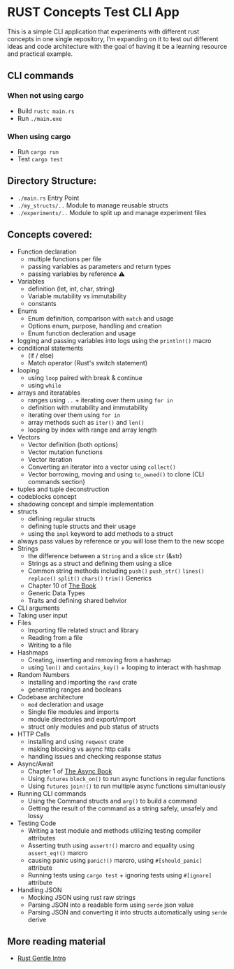 # RUST Concepts Test CLI App
This is a simple CLI application that experiments with different rust concepts in one single repository, I'm expanding on it to test out different ideas and code architecture with the goal of having it be a learning resource and practical example. 

## CLI commands
### When not using cargo
* Build `rustc main.rs`
* Run `./main.exe`

### When using cargo
* Run `cargo run`
* Test `cargo test`

## Directory Structure:
* `./main.rs` Entry Point
* `./my_structs/..` Module to manage reusable structs
* `./experiments/..` Module to split up and manage experiment files

## Concepts covered:
* Function declaration
    * multiple functions per file
    * passing variables as parameters and return types
    * passing variables by reference ⚠
* Variables
    * definition (let, int, char, string)
    * Variable mutability vs immutability 
    * constants
* Enums
    * Enum definition, comparison with `match` and usage
    * Options enum, purpose, handling and creation
    * Enum function decleration and usage
* logging and passing variables into logs using the `println!()` macro
* conditional statements
    * (if / else)
    * Match operator (Rust's switch statement)
* looping
    * using `loop` paired with break & continue
    * using `while`
* arrays and iteratables
    * ranges using `..` + iterating over them using `for in`
    * definition with mutability and immutability
    * iterating over them using `for in`
    * array methods such as `iter()` and `len()`
    * looping by index with range and array length
* Vectors
    * Vector definition (both options)
    * Vector mutation functions
    * Vector iteration
    * Converting an iterator into a vector using `collect()`
    * Vector borrowing, moving and using `to_owned()` to clone (CLI commands section)
* tuples and tuple deconstruction
* codeblocks concept
* shadowing concept and simple implementation
* structs
    * defining regular structs
    * defining tuple structs and their usage
    * using the `impl` keyword to add methods to a struct
* always pass values by reference or you will lose them to the new scope
* Strings
    * the difference between a `String` and a slice `str` (&str)
    * Strings as a struct and defining them using a slice 
    * Common string methods including `push()` `push_str()` `lines()` `replace()` `split()` `chars()` `trim()`
Generics
    * Chapter 10 of [The Book](https://doc.rust-lang.org/book/)
    * Generic Data Types
    * Traits and defining shared behvior
* CLI arguments
* Taking user input
* Files
    * Importing file related struct and library
    * Reading from a file
    * Writing to a file
* Hashmaps
    * Creating, inserting and removing from a hashmap
    * using `len()` and `contains_key()` + looping to interact with hashmap
* Random Numbers
    * installing and importing the `rand` crate 
    * generating ranges and booleans
* Codebase architecture
    * `mod` decleration and usage
    * Single file modules and imports
    * module directories and export/import
    * struct only modules and pub status of structs
* HTTP Calls
    * installing and using `reqwest` crate
    * making blocking vs async http calls
    * handling issues and checking response status
* Async/Await
    * Chapter 1 of [The Async Book](https://rust-lang.github.io/async-book)
    * Using `futures` `block_on()` to run async functions in regular functions
    * Using `futures` `join!()` to run multiple async functions simultaniously 
* Running CLI commands
    * Using the Command structs and `arg()` to build a command
    * Getting the result of the command as a string safely, unsafely and lossy 
* Testing Code
    * Writing a test module and methods utilizing testing compiler attributes 
    * Asserting truth using `assert!()` marcro and equality using `assert_eq!()` marcro
    * causing panic using `panic!()` marcro, using `#[should_panic]` attribute
    * Running tests using `cargo test` + ignoring tests using `#[ignore]` attribute
* Handling JSON
    * Mocking JSON using rust raw strings
    * Parsing JSON into a readable form using `serde` json value
    * Parsing JSON and converting it into structs automatically using `serde` derive



## More reading material
* [Rust Gentle Intro](https://stevedonovan.github.io/rust-gentle-intro/print.html)